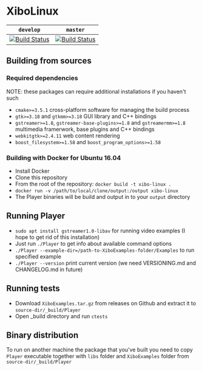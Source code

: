 # XiboLinux

| `develop` | `master`|
|--------|--------|
| [![Build Status](https://travis-ci.org/Stivius/XiboLinuxStack.svg?branch=develop)](https://travis-ci.org/Stivius/XiboLinuxStack) | [![Build Status](https://travis-ci.org/Stivius/XiboLinuxStack.svg?branch=master)](https://travis-ci.org/Stivius/XiboLinuxStack)

## Building from sources

### Required dependencies
NOTE: these packages can require additional installations if you haven't such
- `cmake>=3.5.1` cross-platform software for managing the build process
- `gtk>=3.18` and `gtkmm>=3.18` GUI library and C++ bindings
- `gstreamer>=1.8`, `gstreamer-base-plugins>=1.8` and `gstreamermm>=1.8` multimedia framerwork, base plugins and C++ bindings
- `webkitgtk>=2.4.11` web content rendering
- `boost_filesystem>=1.58` and `boost_program_options>=1.58`

### Building with Docker for Ubuntu 16.04
- Install Docker
- Clone this repository
- From the root of the repository: `docker build -t xibo-linux .`
- `docker run -v /path/to/local/clone/output:/output xibo-linux`
- The Player binaries will be build and output in to your `output` directory

## Running Player
- `sudo apt install gstreamer1.0-libav` for running video examples (I hope to get rid of this installation)
- Just run `./Player` to get info about available command options
- `./Player --example-dir=/path-to-XiboExamples-folder/Examples` to run specified example
- `./Player --version` print current version (we need VERSIONING.md and CHANGELOG.md in future)

## Running tests
- Download `XiboExamples.tar.gz` from releases on Github and extract it to `source-dir/_build/Player`
- Open _build directory and run `ctests`

## Binary distribution
To run on another machine the package that you've built you need to copy `Player` executable together with `libs` folder and `XiboExamples` folder from `source-dir/_build/Player`
